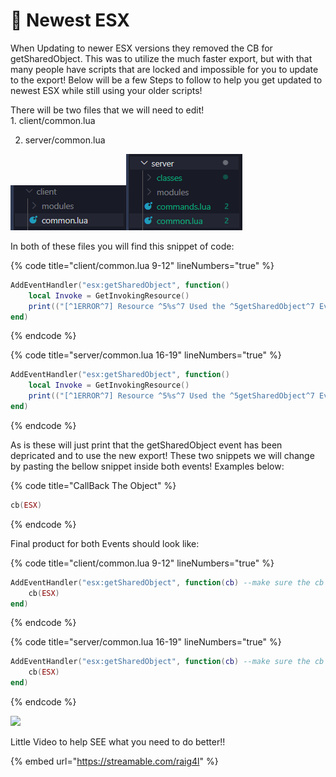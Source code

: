 # 🎯 Newest ESX

When Updating to newer ESX versions they removed the CB for getSharedObject. This was to utilize the much faster export, but with that many people have scripts that are locked and impossible for you to update to the export! Below will be a few Steps to follow to help you get updated to newest ESX while still using your older scripts!      &#x20;

There will be two files that we will need to edit!\
&#x20; 1\. client/common.lua

2. server/common.lua                                                                                                                                                  &#x20;

![](<../.gitbook/assets/image (3).png>)![](<../.gitbook/assets/image (3) (1).png>)

In both of these files you will find this snippet of code:

{% code title="client/common.lua 9-12" lineNumbers="true" %}
```lua
AddEventHandler("esx:getSharedObject", function()
	local Invoke = GetInvokingResource()
	print(("[^1ERROR^7] Resource ^5%s^7 Used the ^5getSharedObject^7 Event, this event ^1no longer exists!^7 Visit https://documentation.esx-framework.org/tutorials/tutorials-esx/sharedevent for how to fix!"):format(Invoke))
end)
```
{% endcode %}

{% code title="server/common.lua 16-19" lineNumbers="true" %}
```lua
AddEventHandler("esx:getSharedObject", function()
	local Invoke = GetInvokingResource()
	print(("[^1ERROR^7] Resource ^5%s^7 Used the ^5getSharedObject^7 Event, this event ^1no longer exists!^7 Visit https://documentation.esx-framework.org/tutorials/tutorials-esx/sharedevent for how to fix!"):format(Invoke))
end)
```
{% endcode %}

As is these will just print that the getSharedObject event has been depricated and to use the new export! These two snippets we will change by pasting the bellow snippet inside both events! Examples below:

{% code title="CallBack The Object" %}
```lua
cb(ESX)
```
{% endcode %}

Final product for both Events should look like:

{% code title="client/common.lua 9-12" lineNumbers="true" %}
```lua
AddEventHandler("esx:getSharedObject", function(cb) --make sure the cb is there!
    cb(ESX)
end)
```
{% endcode %}

{% code title="server/common.lua 16-19" lineNumbers="true" %}
```lua
AddEventHandler("esx:getSharedObject", function(cb) --make sure the cb is there!
    cb(ESX)
end)
```
{% endcode %}

![](<../.gitbook/assets/image (4).png>)

Little Video to help SEE what you need to do better!!

{% embed url="https://streamable.com/raig4l" %}
